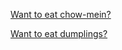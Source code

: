 [Want to eat chow-mein?](chow-mein/eating-chow-mein.md)

[Want to eat dumplings?](dumplings/eating-dumplings.md)